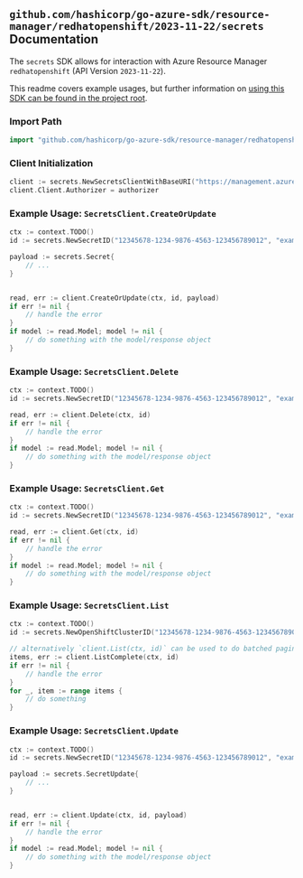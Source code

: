 
## `github.com/hashicorp/go-azure-sdk/resource-manager/redhatopenshift/2023-11-22/secrets` Documentation

The `secrets` SDK allows for interaction with Azure Resource Manager `redhatopenshift` (API Version `2023-11-22`).

This readme covers example usages, but further information on [using this SDK can be found in the project root](https://github.com/hashicorp/go-azure-sdk/tree/main/docs).

### Import Path

```go
import "github.com/hashicorp/go-azure-sdk/resource-manager/redhatopenshift/2023-11-22/secrets"
```


### Client Initialization

```go
client := secrets.NewSecretsClientWithBaseURI("https://management.azure.com")
client.Client.Authorizer = authorizer
```


### Example Usage: `SecretsClient.CreateOrUpdate`

```go
ctx := context.TODO()
id := secrets.NewSecretID("12345678-1234-9876-4563-123456789012", "example-resource-group", "openShiftClusterValue", "secretValue")

payload := secrets.Secret{
	// ...
}


read, err := client.CreateOrUpdate(ctx, id, payload)
if err != nil {
	// handle the error
}
if model := read.Model; model != nil {
	// do something with the model/response object
}
```


### Example Usage: `SecretsClient.Delete`

```go
ctx := context.TODO()
id := secrets.NewSecretID("12345678-1234-9876-4563-123456789012", "example-resource-group", "openShiftClusterValue", "secretValue")

read, err := client.Delete(ctx, id)
if err != nil {
	// handle the error
}
if model := read.Model; model != nil {
	// do something with the model/response object
}
```


### Example Usage: `SecretsClient.Get`

```go
ctx := context.TODO()
id := secrets.NewSecretID("12345678-1234-9876-4563-123456789012", "example-resource-group", "openShiftClusterValue", "secretValue")

read, err := client.Get(ctx, id)
if err != nil {
	// handle the error
}
if model := read.Model; model != nil {
	// do something with the model/response object
}
```


### Example Usage: `SecretsClient.List`

```go
ctx := context.TODO()
id := secrets.NewOpenShiftClusterID("12345678-1234-9876-4563-123456789012", "example-resource-group", "openShiftClusterValue")

// alternatively `client.List(ctx, id)` can be used to do batched pagination
items, err := client.ListComplete(ctx, id)
if err != nil {
	// handle the error
}
for _, item := range items {
	// do something
}
```


### Example Usage: `SecretsClient.Update`

```go
ctx := context.TODO()
id := secrets.NewSecretID("12345678-1234-9876-4563-123456789012", "example-resource-group", "openShiftClusterValue", "secretValue")

payload := secrets.SecretUpdate{
	// ...
}


read, err := client.Update(ctx, id, payload)
if err != nil {
	// handle the error
}
if model := read.Model; model != nil {
	// do something with the model/response object
}
```
